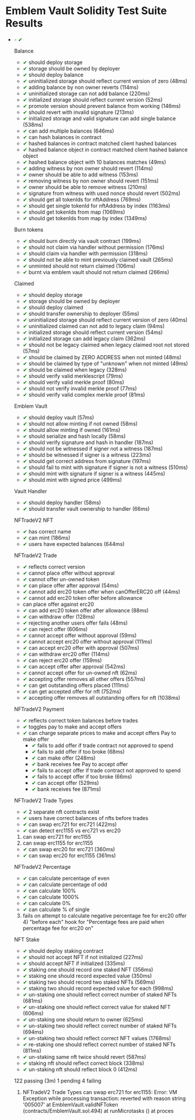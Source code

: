# Emblem Vault Solidity Test Suite Results

- <span style="color:green">- <span style="color:green">✔</span></span>

  Balance
    - <span style="color:green">✔</span> should deploy storage
    - <span style="color:green">✔</span> storage should be owned by deployer
    - <span style="color:green">✔</span> should deploy balance
    - <span style="color:green">✔</span> uninitialized storage should reflect current version of zero (48ms)
    - <span style="color:green">✔</span> adding balance by non owner reverts (114ms)
    - <span style="color:green">✔</span> uninitialized storage can not add balance (220ms)
    - <span style="color:green">✔</span> initialized storage should reflect current version (52ms)
    - <span style="color:green">✔</span> promote version should prevent balance from working (146ms)
    - <span style="color:green">✔</span> should revert with invalid signature (213ms)
    - <span style="color:green">✔</span> initialized storage and valid signature can add single balance (538ms)
    - <span style="color:green">✔</span> can add multiple balances (646ms)
    - <span style="color:green">✔</span> can hash balances in contract
    - <span style="color:green">✔</span> hashed balances in contract matched client hashed balances
    - <span style="color:green">✔</span> hashed balance object in contract matched client hashed balance object
    - <span style="color:green">✔</span> hashed balance object with 10 balances matches (49ms)
    - <span style="color:green">✔</span> adding witness by non owner should revert (114ms)
    - <span style="color:green">✔</span> owner should be able to add witness (153ms)
    - <span style="color:green">✔</span> removing witness by non owner should revert (151ms)
    - <span style="color:green">✔</span> owner should be able to remove witness (210ms)
    - <span style="color:green">✔</span> signature from witness with used nonce should revert (502ms)
    - <span style="color:green">✔</span> should get all tokenIds for nftAddress (769ms)
    - <span style="color:green">✔</span> should get single tokenId for nftAddress by index (1163ms)
    - <span style="color:green">✔</span> should get tokenIds from map (1069ms)
    - <span style="color:green">✔</span> should get tokenIds from map by index (1349ms)

  Burn tokens
    - <span style="color:green">✔</span> should burn directly via vault contract (199ms)
    - <span style="color:green">✔</span> should not claim via handler without permission (176ms)
    - <span style="color:green">✔</span> should claim via handler with permission (318ms)
    - <span style="color:green">✔</span> should not be able to mint previously claimed vault (265ms)
    - <span style="color:green">✔</span> unminted should not return claimed (106ms)
    - <span style="color:green">✔</span> burnt via emblem vault should not return claimed (266ms)

  Claimed
    - <span style="color:green">✔</span> should deploy storage
    - <span style="color:green">✔</span> storage should be owned by deployer
    - <span style="color:green">✔</span> should deploy claimed
    - <span style="color:green">✔</span> should transfer ownership to deployer (55ms)
    - <span style="color:green">✔</span> uninitialized storage should reflect current version of zero (40ms)
    - <span style="color:green">✔</span> uninitialized claimed can not add to legacy claim (94ms)
    - <span style="color:green">✔</span> initialized storage should reflect current version (54ms)
    - <span style="color:green">✔</span> initialized storage can add legacy claim (362ms)
    - <span style="color:green">✔</span> should not be legacy claimed when legacy claimed root not stored (57ms)
    - <span style="color:green">✔</span> should be claimed by ZERO ADDRESS when not minted (48ms)
    - <span style="color:green">✔</span> should be claimed by type of "unknown" when not minted (49ms)
    - <span style="color:green">✔</span> should be claimed when legacy (328ms)
    - <span style="color:green">✔</span> should verify valid merklescript (79ms)
    - <span style="color:green">✔</span> should verify valid merkle proof (80ms)
    - <span style="color:green">✔</span> should not verify invalid merkle proof (77ms)
    - <span style="color:green">✔</span> should verify valid complex merkle proof (81ms)

  Emblem Vault
    - <span style="color:green">✔</span> should deploy vault (57ms)
    - <span style="color:green">✔</span> should not allow minting if not owned (58ms)
    - <span style="color:green">✔</span> should allow minting if owned (161ms)
    - <span style="color:green">✔</span> should serialize and hash locally (58ms)
    - <span style="color:green">✔</span> should verify signature and hash in handler (187ms)
    - <span style="color:green">✔</span> should not be witnessed if signer not a witness (187ms)
    - <span style="color:green">✔</span> should be witnessed if signer is a witness (223ms)
    - <span style="color:green">✔</span> should get correct address from signature (197ms)
    - <span style="color:green">✔</span> should fail to mint with signature if signer is not a witness (510ms)
    - <span style="color:green">✔</span> should mint with signature if signer is a witness (445ms)
    - <span style="color:green">✔</span> should mint with signed price (499ms)

  Vault Handler
    - <span style="color:green">✔</span> should deploy handler (58ms)
    - <span style="color:green">✔</span> should transfer vault ownership to handler (66ms)

  NFTradeV2 NFT
    - <span style="color:green">✔</span> has correct name
    - <span style="color:green">✔</span> can mint (186ms)
    - <span style="color:green">✔</span> users have expected balances (644ms)

  NFTradeV2 Trade
    - <span style="color:green">✔</span> reflects correct version
    - <span style="color:green">✔</span> cannot place offer without approval
    - <span style="color:green">✔</span> cannot offer un-owned token
    - <span style="color:green">✔</span> can place offer after approval (54ms)
    - <span style="color:green">✔</span> cannot add erc20 token offer when canOfferERC20 off (44ms)
    - <span style="color:green">✔</span> cannot add erc20 token offer before allowance
    - can place offer against erc20
    - <span style="color:green">✔</span> can add erc20 token offer after allowance (88ms)
    - <span style="color:green">✔</span> can withdraw offer (128ms)
    - <span style="color:green">✔</span> rejecting another users offer fails (48ms)
    - <span style="color:green">✔</span> can reject offer (606ms)
    - <span style="color:green">✔</span> cannot accept offer without approval (59ms)
    - <span style="color:green">✔</span> cannot accept erc20 offer without approval (111ms)
    - <span style="color:green">✔</span> can accept erc20 offer with approval (507ms)
    - <span style="color:green">✔</span> can withdraw erc20 offer (114ms)
    - <span style="color:green">✔</span> can reject erc20 offer (159ms)
    - <span style="color:green">✔</span> can accept offer after approval (542ms)
    - <span style="color:green">✔</span> cannot accept offer for un-owned nft (62ms)
    - <span style="color:green">✔</span> accepting offer removes all other offers (557ms)
    - <span style="color:green">✔</span> can get outstanding offers placed (111ms)
    - <span style="color:green">✔</span> can get accepted offer for nft  (752ms)
    - <span style="color:green">✔</span> accepting offer removes all outstanding offers for nft (1038ms)

  NFTradeV2 Payment
    - <span style="color:green">✔</span> reflects correct token balances before trades
    - <span style="color:green">✔</span> toggles pay to make and accept offers
    - <span style="color:green">✔</span> can charge separate prices to make and accept offers
    Pay to make offer
      - <span style="color:green">✔</span> fails to add offer if trade contract not approved to spend
      - <span style="color:green">✔</span> fails to add offer if too broke (68ms)
      - <span style="color:green">✔</span> can make offer (248ms)
      - <span style="color:green">✔</span> bank receives fee
    Pay to accept offer
      - <span style="color:green">✔</span> fails to accept offer if trade contract not approved to spend
      - <span style="color:green">✔</span> fails to accept offer if too broke (66ms)
      - <span style="color:green">✔</span> can accept offer (529ms)
      - <span style="color:green">✔</span> bank receives fee (871ms)

  NFTradeV2 Trade Types
    - <span style="color:green">✔</span> 2 separate nft contracts exist
    - <span style="color:green">✔</span> users have correct balances of nfts before trades
    - <span style="color:green">✔</span> can swap erc721 for erc721 (422ms)
    - <span style="color:green">✔</span> can detect erc1155 vs erc721 vs erc20
    1) can swap erc721 for erc1155
    2) can swap erc1155 for erc1155
    - <span style="color:green">✔</span> can swap erc20 for erc721 (360ms)
    - <span style="color:green">✔</span> can swap erc20 for erc1155 (361ms)

  NFTradeV2 Percentage
    - <span style="color:green">✔</span> can calculate percentage of even
    - <span style="color:green">✔</span> can calculate percentage of odd
    - <span style="color:green">✔</span> can calculate 100%
    - <span style="color:green">✔</span> can calculate 1000%
    - <span style="color:green">✔</span> can calculate 0%
    - <span style="color:green">✔</span> can calculate % of single
    3) fails on attempt to calculate negative
    percentage fee for erc20 offer
      4) "before each" hook for "Percentage fees are paid when percentage fee for erc20 on"

  NFT Stake
    - <span style="color:green">✔</span> should deploy staking contract
    - <span style="color:green">✔</span> should not accept NFT if not initialized (227ms)
    - <span style="color:green">✔</span> should accept NFT if initialized (335ms)
    - <span style="color:green">✔</span> staking one should record one staked NFT (356ms)
    - <span style="color:green">✔</span> staking one should record expected value (350ms)
    - <span style="color:green">✔</span> staking two should record two staked NFTs (569ms)
    - <span style="color:green">✔</span> staking two should record expected value for each (998ms)
    - <span style="color:green">✔</span> un-staking one should reflect correct number of staked NFTs (681ms)
    - <span style="color:green">✔</span> un-staking one should reflect correct value for staked NFT (606ms)
    - <span style="color:green">✔</span> un-staking one should return to owner (625ms)
    - <span style="color:green">✔</span> un-staking two should reflect correct number of staked NFTs (694ms)
    - <span style="color:green">✔</span> un-staking two should reflect correct NFT values (1768ms)
    - <span style="color:green">✔</span> re-staking one should reflect correct number of staked NFTs (811ms)
    - <span style="color:green">✔</span> un-staking same nft twice should revert (587ms)
    - <span style="color:green">✔</span> staking nft should reflect correct block (338ms)
    - <span style="color:green">✔</span> un-staking nft should reflect block 0 (412ms)


  122 passing (3m)
  1 pending
  4 failing

  1) NFTradeV2 Trade Types
       can swap erc721 for erc1155:
     Error: VM Exception while processing transaction: reverted with reason string '005007'
    at EmblemVault.validNFToken (contracts/EmblemVault.sol:494)
    at runMicrotasks (<anonymous>)
    at proces
